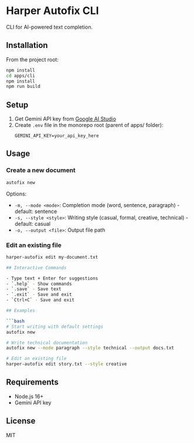# Harper Autofix CLI

CLI for AI-powered text completion.

## Installation

From the project root:

```bash
npm install
cd apps/cli
npm install
npm run build
```

## Setup

1. Get Gemini API key from [Google AI Studio](https://makersuite.google.com/app/apikey)
2. Create `.env` file in the monorepo root (parent of apps/ folder):
   ```
   GEMINI_API_KEY=your_api_key_here
   ```

## Usage

### Create a new document

```bash
autofix new
```

Options:

- `-m, --mode <mode>`: Completion mode (word, sentence, paragraph) - default: sentence
- `-s, --style <style>`: Writing style (casual, formal, creative, technical) - default: casual
- `-o, --output <file>`: Output file path

### Edit an existing file

````bash
harper-autofix edit my-document.txt

## Interactive Commands

- Type text + Enter for suggestions
- `.help` - Show commands
- `.save` - Save text
- `.exit` - Save and exit
- `Ctrl+C` - Save and exit

## Examples

```bash
# Start writing with default settings
autofix new

# Write technical documentation
autofix new --mode paragraph --style technical --output docs.txt

# Edit an existing file
harper-autofix edit story.txt --style creative
````

## Requirements

- Node.js 16+
- Gemini API key

## License

MIT
